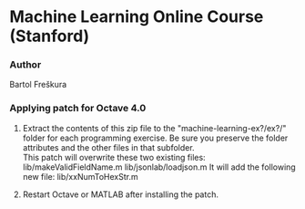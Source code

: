 # Machine Learning Online Course (Stanford)

### Author
Bartol Freškura

### Applying patch for Octave 4.0
1. Extract the contents of this zip file to the "machine-learning-ex?/ex?/" folder
for each programming exercise.  Be sure you preserve the folder attributes and the
other files in that subfolder.  
This patch will overwrite these two existing files:
  lib/makeValidFieldName.m
  lib/jsonlab/loadjson.m
It will add the following new file:
  lib/xxNumToHexStr.m

2. Restart Octave or MATLAB after installing the patch.
